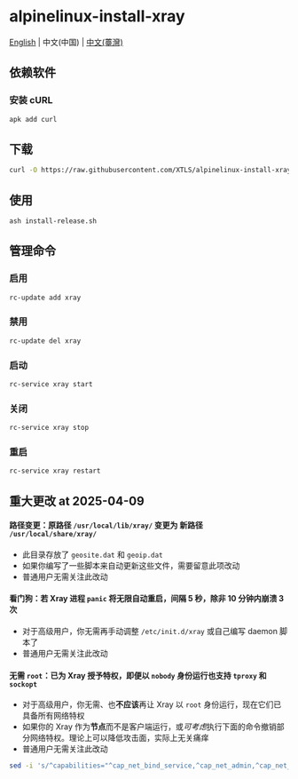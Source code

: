 # alpinelinux-install-xray

[English](README.md) | 中文(中国) | [中文(薹灣)](README_zh-tw.md)

## 依赖软件

### 安装 cURL

```sh
apk add curl
```

## 下载

```sh
curl -O https://raw.githubusercontent.com/XTLS/alpinelinux-install-xray/main/install-release.sh
```

## 使用

```sh
ash install-release.sh
```

## 管理命令

### 启用

```sh
rc-update add xray
```

### 禁用

```sh
rc-update del xray
```

### 启动

```sh
rc-service xray start
```

### 关闭

```sh
rc-service xray stop
```

### 重启

```sh
rc-service xray restart
```

## 重大更改 at 2025-04-09

#### 路径变更：原路径 `/usr/local/lib/xray/` 变更为 新路径 `/usr/local/share/xray/`

- 此目录存放了 `geosite.dat` 和 `geoip.dat`
- 如果你编写了一些脚本来自动更新这些文件，需要留意此项改动
- 普通用户无需关注此改动

#### 看门狗：若 Xray 进程 `panic` 将无限自动重启，间隔 5 秒，除非 10 分钟内崩溃 3 次

- 对于高级用户，你无需再手动调整 `/etc/init.d/xray` 或自己编写 daemon 脚本了
- 普通用户无需关注此改动

#### 无需 `root`：已为 Xray 授予特权，即便以 `nobody` 身份运行也支持 `tproxy` 和 `sockopt`

- 对于高级用户，你无需、也**不应该**再让 Xray 以 `root` 身份运行，现在它们已具备所有网络特权
- 如果你的 Xray 作为**节点**而不是客户端运行，或*可考虑*执行下面的命令撤销部分网络特权。理论上可以降低攻击面，实际上无关痛痒
- 普通用户无需关注此改动

```sh
sed -i 's/^capabilities="^cap_net_bind_service,^cap_net_admin,^cap_net_raw"$/capabilities="^cap_net_bind_service"/g' /etc/init.d/xray
```
